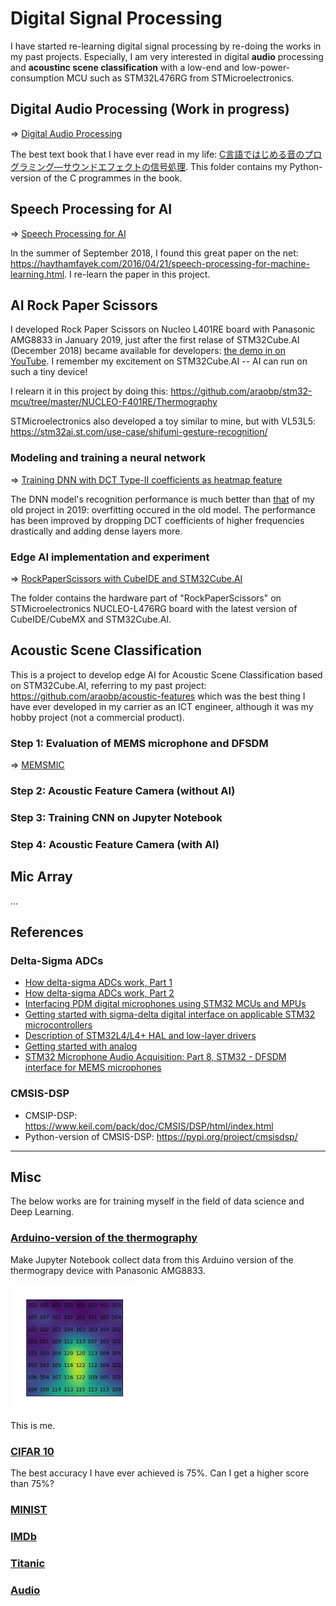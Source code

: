 # Digital Signal Processing

I have started re-learning digital signal processing by re-doing the works in my past projects. Especially, I am very interested in digital **audio** processing and **acoustinc scene classification** with a low-end and low-power-consumption MCU such as STM32L476RG from STMicroelectronics.

## Digital Audio Processing (Work in progress)

=> [Digital Audio Processing](DigitalAudioProcessing)

The best text book that I have ever read in my life: [C言語ではじめる音のプログラミング―サウンドエフェクトの信号処理](https://www.ohmsha.co.jp/book/9784274206504/). This folder contains my Python-version of the C programmes in the book.

## Speech Processing for AI

=> [Speech Processing for AI](SpeechProcessing)

In the summer of September 2018, I found this great paper on the net: https://haythamfayek.com/2016/04/21/speech-processing-for-machine-learning.html. I re-learn the paper in this project.

## AI Rock Paper Scissors

I developed Rock Paper Scissors on Nucleo L401RE board with Panasonic AMG8833 in January 2019, just after the first relase of STM32Cube.AI (December 2018) became available for developers: [the demo in on YouTube](https://www.youtube.com/shorts/d6OYSllaVEs). I remember my excitement on STM32Cube.AI -- AI can run on such a tiny device!

I relearn it in this project by doing this: https://github.com/araobp/stm32-mcu/tree/master/NUCLEO-F401RE/Thermography

STMicroelectronics also developed a toy similar to mine, but with VL53L5: https://stm32ai.st.com/use-case/shifumi-gesture-recognition/

### Modeling and training a neural network 

=> [Training DNN with DCT Type-II coefficients as heatmap feature](RockPaperScissors)

The DNN model's recognition performance is much better than [that](https://github.com/araobp/stm32-mcu/blob/master/NUCLEO-F401RE/Thermography/tensorflow/rock_paper_scissors_dct.ipynb) of my old project in 2019: overfitting occured in the old model. The performance has been improved by dropping DCT coefficients of higher frequencies drastically and adding dense layers more.

### Edge AI implementation and experiment 

=> [RockPaperScissors with CubeIDE and STM32Cube.AI](STM32/RockPaperScissors.md)

The folder contains the hardware part of "RockPaperScissors" on STMicroelectronics NUCLEO-L476RG board with the latest version of CubeIDE/CubeMX and STM32Cube.AI.

## Acoustic Scene Classification

This is a project to develop edge AI for Acoustic Scene Classification based on STM32Cube.AI, referring to my past project: https://github.com/araobp/acoustic-features which was the best thing I have ever developed in my carrier as an ICT engineer, although it was my hobby project (not a commercial product).

### Step 1: Evaluation of MEMS microphone and DFSDM

=> [MEMSMIC](STM32/MEMSMIC.md)

### Step 2: Acoustic Feature Camera (without AI)

### Step 3: Training CNN on Jupyter Notebook

### Step 4: Acoustic Feature Camera (with AI)


## Mic Array

...

## References

### Delta-Sigma ADCs

- [How delta-sigma ADCs work, Part 1](https://www.ti.com/lit/an/slyt423a/slyt423a.pdf?ts=1694396702991)
- [How delta-sigma ADCs work, Part 2](https://www.ti.com/lit/an/slyt438/slyt438.pdf?ts=1694411423855)
- [Interfacing PDM digital microphones using
 STM32 MCUs and MPUs](https://www.st.com/resource/en/application_note/an5027-interfacing-pdm-digital-microphones-using-stm32-mcus-and-mpus-stmicroelectronics.pdf)
- [Getting started with sigma-delta digital interface
on applicable STM32 microcontrollers](https://www.st.com/resource/en/application_note/an4990-getting-started-with-sigmadelta-digital-interface-on-applicable-stm32-microcontrollers-stmicroelectronics.pdf)
- [Description of STM32L4/L4+ HAL and low-layer drivers](https://www.st.com/resource/en/user_manual/um1884-description-of-stm32l4l4-hal-and-lowlayer-drivers-stmicroelectronics.pdf)
- [Getting started with analog](https://wiki.st.com/stm32mcu/wiki/STM32StepByStep:Getting_started_with_analog)
- [STM32 Microphone Audio Acquisition: Part 8, STM32 - DFSDM interface for MEMS microphones](https://youtu.be/uMCTkd0PGRs)

### CMSIS-DSP

- CMSIP-DSP: https://www.keil.com/pack/doc/CMSIS/DSP/html/index.html
- Python-version of CMSIS-DSP: https://pypi.org/project/cmsisdsp/

---
## Misc

The below works are for training myself in the field of data science and Deep Learning.

### [Arduino-version of the thermography](misc/Arduino)

Make Jupyter Notebook collect data from this Arduino version of the thermograpy device with Panasonic AMG8833.

<img src='doc/me.jpg' width=200>

This is me.

### [CIFAR 10](misc/CIFAR10)

The best accuracy I have ever achieved is 75%. Can I get a higher score than 75%?

### [MINIST](misc/MNIST)

### [IMDb](misc/IMDb)

### [Titanic](misc/Titanic)

### [Audio](misc/Audio)
